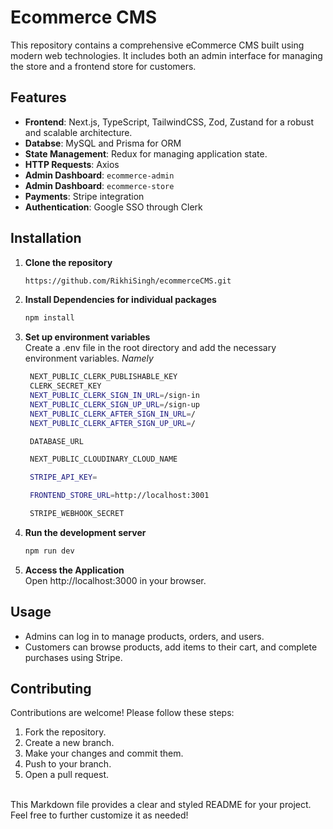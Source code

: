 # Ecommerce CMS

This repository contains a comprehensive eCommerce CMS built using modern web technologies. It includes both an admin interface for managing the store and a frontend store for customers.

## Features

- **Frontend**: Next.js, TypeScript, TailwindCSS, Zod, Zustand for a robust and scalable architecture.
- **Databse**: MySQL and Prisma for ORM
- **State Management**: Redux for managing application state.
- **HTTP Requests**: Axios
- **Admin Dashboard**: `ecommerce-admin`
- **Admin Dashboard**: `ecommerce-store`
- **Payments**: Stripe integration
- **Authentication**: Google SSO through Clerk

## Installation

1. **Clone the repository**
   ```bash
   https://github.com/RikhiSingh/ecommerceCMS.git
   
2. **Install Dependencies for individual packages**
   ```bash
   npm install
   
3. **Set up environment variables** <br/>
   Create a .env file in the root directory and add the necessary environment variables.
   *Namely*
   ```bash
    NEXT_PUBLIC_CLERK_PUBLISHABLE_KEY
    CLERK_SECRET_KEY
    NEXT_PUBLIC_CLERK_SIGN_IN_URL=/sign-in
    NEXT_PUBLIC_CLERK_SIGN_UP_URL=/sign-up
    NEXT_PUBLIC_CLERK_AFTER_SIGN_IN_URL=/
    NEXT_PUBLIC_CLERK_AFTER_SIGN_UP_URL=/

    DATABASE_URL

    NEXT_PUBLIC_CLOUDINARY_CLOUD_NAME

    STRIPE_API_KEY=

    FRONTEND_STORE_URL=http://localhost:3001

    STRIPE_WEBHOOK_SECRET

4. **Run the development server**
   ```bash
   npm run dev

5. **Access the Application** <br />
   Open http://localhost:3000 in your browser.

## Usage
- Admins can log in to manage products, orders, and users.
- Customers can browse products, add items to their cart, and complete purchases using Stripe.
  
## Contributing <br />
Contributions are welcome! Please follow these steps: <br />

1. Fork the repository.
2. Create a new branch.
3. Make your changes and commit them.
4. Push to your branch.
5. Open a pull request.

<br />
This Markdown file provides a clear and styled README for your project. Feel free to further customize it as needed!
